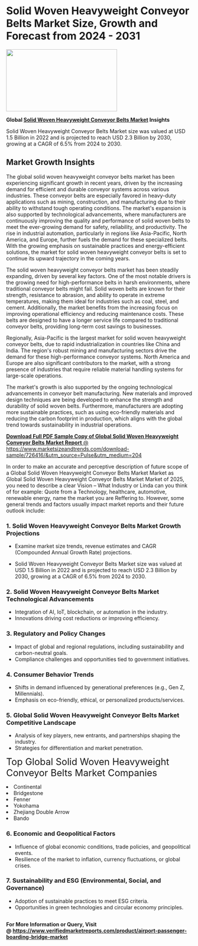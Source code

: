 <H1>Solid Woven Heavyweight Conveyor Belts Market Size, Growth and Forecast from 2024 - 2031</H1><img class="aligncenter size-medium wp-image-584254" src="https://thirdeyenews.in/wp-content/uploads/2024/09/Global-Market-Research-300x168.jpeg" alt="" width="300" height="168" /><p><strong>Global&nbsp;<a href="https://www.marketsizeandtrends.com/download-sample/726416/&amp;utm_source=Pulse&amp;utm_medium=204">Solid Woven Heavyweight Conveyor Belts Market</a> Insights</strong></p><p>Solid Woven Heavyweight Conveyor Belts Market size was valued at USD 1.5 Billion in 2022 and is projected to reach USD 2.3 Billion by 2030, growing at a CAGR of 6.5% from 2024 to 2030.</p><p><h2>Market Growth Insights</h2> <p>The global solid woven heavyweight conveyor belts market has been experiencing significant growth in recent years, driven by the increasing demand for efficient and durable conveyor systems across various industries. These conveyor belts are especially favored in heavy-duty applications such as mining, construction, and manufacturing due to their ability to withstand tough operating conditions. The market's expansion is also supported by technological advancements, where manufacturers are continuously improving the quality and performance of solid woven belts to meet the ever-growing demand for safety, reliability, and productivity. The rise in industrial automation, particularly in regions like Asia-Pacific, North America, and Europe, further fuels the demand for these specialized belts. With the growing emphasis on sustainable practices and energy-efficient solutions, the market for solid woven heavyweight conveyor belts is set to continue its upward trajectory in the coming years.</p> <p><a href="#"></a></p> <p>The solid woven heavyweight conveyor belts market has been steadily expanding, driven by several key factors. One of the most notable drivers is the growing need for high-performance belts in harsh environments, where traditional conveyor belts might fail. Solid woven belts are known for their strength, resistance to abrasion, and ability to operate in extreme temperatures, making them ideal for industries such as coal, steel, and cement. Additionally, the market benefits from the increasing focus on improving operational efficiency and reducing maintenance costs. These belts are designed to have a longer service life compared to traditional conveyor belts, providing long-term cost savings to businesses.</p> <p>Regionally, Asia-Pacific is the largest market for solid woven heavyweight conveyor belts, due to rapid industrialization in countries like China and India. The region's robust mining and manufacturing sectors drive the demand for these high-performance conveyor systems. North America and Europe are also significant contributors to the market, with a strong presence of industries that require reliable material handling systems for large-scale operations.</p> <p>The market's growth is also supported by the ongoing technological advancements in conveyor belt manufacturing. New materials and improved design techniques are being developed to enhance the strength and durability of solid woven belts. Furthermore, manufacturers are adopting more sustainable practices, such as using eco-friendly materials and reducing the carbon footprint in production, which aligns with the global trend towards sustainability in industrial operations.</p> <p><a href="#"></p><p><span class=""><strong>Download Full PDF Sample Copy of Global Solid Woven Heavyweight Conveyor Belts Market Report</strong> @ <a href="https://www.marketsizeandtrends.com/download-sample/726416/&amp;utm_source=Pulse&amp;utm_medium=204" target="_blank">https://www.marketsizeandtrends.com/download-sample/726416/&amp;utm_source=Pulse&amp;utm_medium=204</a></span></p><p>In order to make an accurate and perceptive description of future scope of a Global&nbsp;Solid Woven Heavyweight Conveyor Belts Market Market as Global&nbsp;Solid Woven Heavyweight Conveyor Belts Market Market of 2025, you need to describe a clear Vision &ndash; What Industry or Linda can you think of for example: Quote from a Technology, healthcare, automotive, renewable energy, name the market you are Reffering to. However, some general trends and factors usually impact market reports and their future outlook include:</p><h3>1.&nbsp;<strong>Solid Woven Heavyweight Conveyor Belts Market Growth Projections</strong></h3><ul><li>Examine market size trends, revenue estimates and CAGR (Compounded Annual Growth Rate) projections.</li><li><p>Solid Woven Heavyweight Conveyor Belts Market size was valued at USD 1.5 Billion in 2022 and is projected to reach USD 2.3 Billion by 2030, growing at a CAGR of 6.5% from 2024 to 2030.</p></li></ul><h3>2.&nbsp;<strong>Solid Woven Heavyweight Conveyor Belts Market Technological Advancements</strong></h3><ul><li>Integration of AI, IoT, blockchain, or automation in the industry.</li><li>Innovations driving cost reductions or improving efficiency.</li></ul><h3>3.&nbsp;<strong>Regulatory and Policy Changes</strong></h3><ul><li>Impact of global and regional regulations, including sustainability and carbon-neutral goals.</li><li>Compliance challenges and opportunities tied to government initiatives.</li></ul><h3>4.&nbsp;<strong>Consumer Behavior Trends</strong></h3><ul><li>Shifts in demand influenced by generational preferences (e.g., Gen Z, Millennials).</li><li>Emphasis on eco-friendly, ethical, or personalized products/services.</li></ul><h3>5.&nbsp;<strong>Global Solid Woven Heavyweight Conveyor Belts Market Competitive Landscape</strong></h3><ul><li>Analysis of key players, new entrants, and partnerships shaping the industry.</li><li>Strategies for differentiation and market penetration.</li></ul><p data-pm-slice="1 1 []"><span style="color: inherit; font-family: inherit; font-size: 25px;">Top Global Solid Woven Heavyweight Conveyor Belts Market Companies</span></p><div class="" data-test-id=""><p><li>Continental</li><li> Bridgestone</li><li> Fenner</li><li> Yokohama</li><li> Zhejiang Double Arrow</li><li> Bando</li></p></div><h3>6.&nbsp;<strong>Economic and Geopolitical Factors</strong></h3><ul><li>Influence of global economic conditions, trade policies, and geopolitical events.</li><li>Resilience of the market to inflation, currency fluctuations, or global crises.</li></ul><h3>7.&nbsp;<strong>Sustainability and ESG (Environmental, Social, and Governance)</strong></h3><ul><li>Adoption of sustainable practices to meet ESG criteria.</li><li>Opportunities in green technologies and circular economy principles.</li></ul><h2><strong style="font-size: 14px;">For More Information or Query, Visit @&nbsp;</strong><a style="background-color: #ffffff; font-size: 14px;" href="https://www.marketsizeandtrends.com/report/solid-woven-heavyweight-conveyor-belts-market/" target="_blank">https://www.verifiedmarketreports.com/product/airport-passenger-boarding-bridge-market</a></h2>
